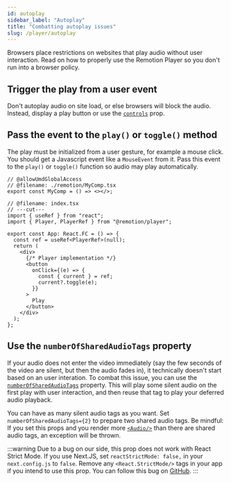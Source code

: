 ```yaml
---
id: autoplay
sidebar_label: "Autoplay"
title: "Combatting autoplay issues"
slug: /player/autoplay
---
```


Browsers place restrictions on websites that play audio without user interaction. Read on how to properly use the Remotion Player so you don't run into a browser policy.

## Trigger the play from a user event

Don't autoplay audio on site load, or else browsers will block the audio. Instead, display a play button or use the [`controls`](/docs/player/api#controls) prop.

## Pass the event to the `play()` or `toggle()` method

The play must be initialized from a user gesture, for example a mouse click. You should get a Javascript event like a `MouseEvent` from it. Pass this event to the `play()` or `toggle()` function so audio may play automatically.

```tsx twoslash
// @allowUmdGlobalAccess
// @filename: ./remotion/MyComp.tsx
export const MyComp = () => <></>;

// @filename: index.tsx
// ---cut---
import { useRef } from "react";
import { Player, PlayerRef } from "@remotion/player";

export const App: React.FC = () => {
  const ref = useRef<PlayerRef>(null);
  return (
    <div>
      {/* Player implementation */}
      <button
        onClick={(e) => {
          const { current } = ref;
          current?.toggle(e);
        }}
      >
        Play
      </button>
    </div>
  );
};
```

## Use the `numberOfSharedAudioTags` property

If your audio does not enter the video immediately (say the few seconds of the video are silent, but then the audio fades in), it technically doesn't start based on an user interation. To combat this issue, you can use the [`numberOfSharedAudioTags`](/docs/player/api#numberofsharedaudiotags) property. This will play some silent audio on the first play with user interaction, and then reuse that tag to play your deferred audio playback.

You can have as many silent audio tags as you want. Set `numberOfSharedAudioTags={2}` to prepare two shared audio tags. Be mindful: If you set this props and you render more [`<Audio/>`](/docs/audio) than there are shared audio tags, an exception will be thrown.

:::warning
Due to a bug on our side, this prop does not work with React Strict Mode. If you use Next.JS, set `reactStrictMode: false,` in your `next.config.js` to `false`. Remove any `<React.StrictMode/>` tags in your app if you intend to use this prop. You can follow this bug on [GitHub](https://github.com/remotion-dev/remotion/issues/723).
:::
